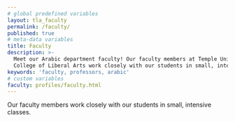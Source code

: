 ```yaml
---
# global predefined variables
layout: tla_faculty
permalink: /faculty/
published: true
# meta-data variables
title: Faculty
description: >-
  Meet our Arabic department faculty! Our faculty members at Temple University’s
  College of Liberal Arts work closely with our students in small, intensive classes.
keywords: 'faculty, professors, arabic'
# custom variables
faculty: profiles/faculty.html
---
```


Our faculty members work closely with our students in small, intensive classes.
